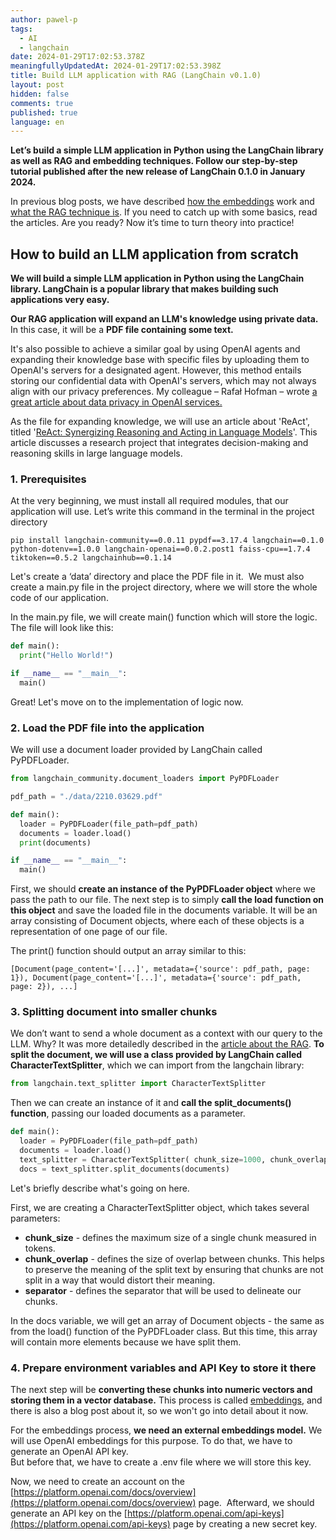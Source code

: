 ```yaml
---
author: pawel-p
tags:
  - AI
  - langchain
date: 2024-01-29T17:02:53.378Z
meaningfullyUpdatedAt: 2024-01-29T17:02:53.398Z
title: Build LLM application with RAG (LangChain v0.1.0)
layout: post
hidden: false
comments: true
published: true
language: en
---
```

**Let’s build a simple LLM application in Python using the LangChain library as well as RAG and embedding techniques. Follow our step-by-step tutorial published after the new release of LangChain 0.1.0 in January 2024.**

In previous blog posts, we have described [how the embeddings](https://brightinventions.pl/blog/understanding-embeddings-a-short-guide-with-an-example/) work and [what the RAG technique is](https://brightinventions.pl/blog/retrieval-augmented-generation-in-machine-learning/). If you need to catch up with some basics, read the articles. Are you ready? Now it’s time to turn theory into practice!

## **How to build an LLM application from scratch**

**We will build a simple LLM application in Python using the LangChain library. LangChain is a popular library that makes building such applications very easy.**

**Our RAG application will expand an LLM's knowledge using private data.** In this case, it will be a **PDF file containing some text.** 

It's also possible to achieve a similar goal by using OpenAI agents and expanding their knowledge base with specific files by uploading them to OpenAI's servers for a designated agent. However, this method entails storing our confidential data with OpenAI's servers, which may not always align with our privacy preferences. My colleague – Rafał Hofman – wrote [a great article about data privacy in OpenAI services.](https://brightinventions.pl/blog/openai-chatgpt-free-plus-privacy-policies-explained/)

As the file for expanding knowledge, we will use an article about 'ReAct', titled '[ReAct: Synergizing Reasoning and Acting in Language Models](https://arxiv.org/abs/2210.03629)'. This article discusses a research project that integrates decision-making and reasoning skills in large language models.

### 1. Prerequisites

At the very beginning, we must install all required modules, that our application will use. Let’s write this command in the terminal in the project directory

```shell
pip install langchain-community==0.0.11 pypdf==3.17.4 langchain==0.1.0 python-dotenv==1.0.0 langchain-openai==0.0.2.post1 faiss-cpu==1.7.4 tiktoken==0.5.2 langchainhub==0.1.14
```

Let's create a ‘data’ directory and place the PDF file in it.  We must also create a main.py file in the project directory, where we will store the whole code of our application.

In the main.py file, we will create main() function which will store the logic. The file will look like this:

```python
def main():
  print("Hello World!")

if __name__ == "__main__": 
  main()
```

Great! Let's move on to the implementation of logic now. 

### 2. Load the PDF file into the application

We will use a document loader provided by LangChain called PyPDFLoader. 

```python
from langchain_community.document_loaders import PyPDFLoader

pdf_path = "./data/2210.03629.pdf"

def main():
  loader = PyPDFLoader(file_path=pdf_path)
  documents = loader.load()
  print(documents) 

if __name__ == "__main__": 
  main()
```

First, we should **create an instance of the PyPDFLoader object** where we pass the path to our file. The next step is to simply **call the load function on this object** and save the loaded file in the documents variable. It will be an array consisting of Document objects, where each of these objects is a representation of one page of our file.

The print() function should output an array similar to this:

```
[Document(page_content='[...]', metadata={'source': pdf_path, page: 1}), Document(page_content='[...]', metadata={'source': pdf_path, page: 2}), ...]
```

### 3. Splitting document into smaller chunks

We don’t want to send a whole document as a context with our query to the LLM. Why? It was more detailedly described in the [article about the RAG](https://brightinventions.pl/blog/retrieval-augmented-generation-in-machine-learning/). **To split the document, we will use a class provided by LangChain called CharacterTextSplitter**, which we can import from the langchain library:

```python
from langchain.text_splitter import CharacterTextSplitter
```

Then we can create an instance of it and **call the split_documents() function**, passing our loaded documents as a parameter.

```python
def main():
  loader = PyPDFLoader(file_path=pdf_path) 
  documents = loader.load() 
  text_splitter = CharacterTextSplitter( chunk_size=1000, chunk_overlap=50, separator="\n" ) 
  docs = text_splitter.split_documents(documents)
```

Let's briefly describe what's going on here.

First, we are creating a CharacterTextSplitter object, which takes several parameters:

* **chunk_size** - defines the maximum size of a single chunk measured in tokens.
* **chunk_overlap** - defines the size of overlap between chunks. This helps to preserve the meaning of the split text by ensuring that chunks are not split in a way that would distort their meaning.
* **separator** - defines the separator that will be used to delineate our chunks.

In the docs variable, we will get an array of Document objects - the same as from the load() function of the PyPDFLoader class. But this time, this array will contain more elements because we have split them.

### 4. Prepare environment variables and API Key to store it there

​​The next step will be **converting these chunks into numeric vectors and storing them in a vector database.** This process is called [embeddings](https://brightinventions.pl/blog/understanding-embeddings-a-short-guide-with-an-example/), and there is also a blog post about it, so we won't go into detail about it now.

For the embeddings process, **we need an external embeddings model.** We will use OpenAI embeddings for this purpose. To do that, we have to generate an OpenAI API key. \
But before that, we have to create a .env file where we will store this key.

Now, we need to create an account on the [https://platform.openai.com/docs/overview](https://platform.openai.com/docs/overview) page.  Afterward, we should generate an API key on the [https://platform.openai.com/api-keys](https://platform.openai.com/api-keys) page by creating a new secret key.